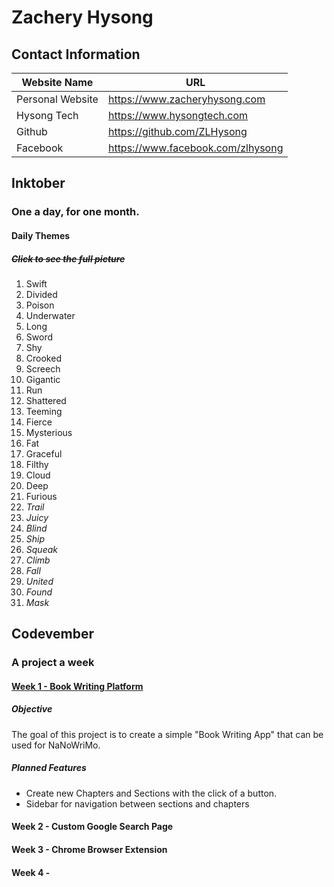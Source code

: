 # Zachery Hysong
## Contact Information

| Website Name              | URL                                  |
|---------------------------|-----------------------------------|
| Personal Website          | https://www.zacheryhysong.com     |
| Hysong Tech               | https://www.hysongtech.com        |
| Github                    | https://github.com/ZLHysong       |
| Facebook                  | https://www.facebook.com/zlhysong |

## Inktober
### One a day, for one month.

#### Daily Themes
##### ~~Click to see the full picture~~

1. Swift
2. Divided
3. Poison
4. Underwater
5. Long
6. Sword
7. Shy
8. Crooked
9. Screech
10. Gigantic
11. Run
12. Shattered
13. Teeming
14. Fierce
15. Mysterious
16. Fat
17. Graceful
18. Filthy
19. Cloud
20. Deep
21. Furious 
22. _Trail_
23. _Juicy_
24. _Blind_
25. _Ship_
26. _Squeak_
27. _Climb_
28. _Fall_
29. _United_
30. _Found_
31. _Mask_

## Codevember
### A project a week

#### [Week 1 - Book Writing Platform](/BookPublisher)

##### Objective
The goal of this project is to create a simple "Book Writing App" that can be used for NaNoWriMo.

##### Planned Features
- Create new Chapters and Sections with the click of a button.
- Sidebar for navigation between sections and chapters

#### Week 2 - Custom Google Search Page

#### Week 3 - Chrome Browser Extension

#### Week 4 - 